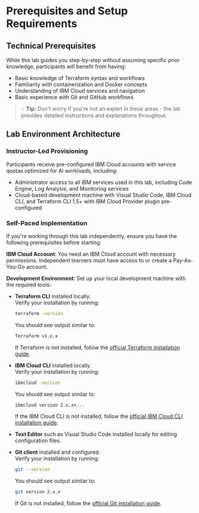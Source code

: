 # Prerequisites and Setup Requirements

## Technical Prerequisites

While this lab guides you step-by-step without assuming specific prior knowledge, participants will benefit from having:

- Basic knowledge of Terraform syntax and workflows
- Familiarity with containerization and Docker concepts
- Understanding of IBM Cloud services and navigation
- Basic experience with Git and GitHub workflows

> 💡 **Tip:** Don't worry if you're not an expert in these areas - the lab provides detailed instructions and explanations throughout.

## Lab Environment Architecture

### Instructor-Led Provisioning

Participants receive pre-configured IBM Cloud accounts with service quotas optimized for AI workloads, including:

- Administrator access to all IBM services used in this lab, including Code Engine, Log Analysis, and Monitoring services
- Cloud-based development machine with Visual Studio Code, IBM Cloud CLI, and Terraform CLI 1.5+ with IBM Cloud Provider plugin pre-configured

### Self-Paced Implementation

If you're working through this lab independently, ensure you have the following prerequisites before starting:

**IBM Cloud Account**: You need an IBM Cloud account with necessary permissions. Independent learners must have access to or create a Pay-As-You-Go account.

**Development Environment**: Set up your local development machine with the required tools:
  - **Terraform CLI** installed locally.  
    Verify your installation by running:

    ```bash
    terraform -version
    ```

    You should see output similar to:

    ```bash
    Terraform v1.x.x
    ```

    If Terraform is not installed, follow the [official Terraform installation guide](https://developer.hashicorp.com/terraform/tutorials/aws-get-started/install-cli).

  - **IBM Cloud CLI** installed locally.  
    Verify your installation by running:

    ```bash
    ibmcloud -version
    ```

    You should see output similar to:

    ```bash
    ibmcloud version 2.x.x+...
    ```

    If the IBM Cloud CLI is not installed, follow the [official IBM Cloud CLI installation guide](https://cloud.ibm.com/docs/cli?topic=cli-install-ibmcloud-cli).

  - **Text Editor** such as Visual Studio Code installed locally for editing configuration files.

  - **Git client** installed and configured.  
    Verify your installation by running:

    ```bash
    git --version
    ```

    You should see output similar to:

    ```bash
    git version 2.x.x
    ```

    If Git is not installed, follow the [official Git installation guide](https://git-scm.com/book/en/v2/Getting-Started-Installing-Git).


